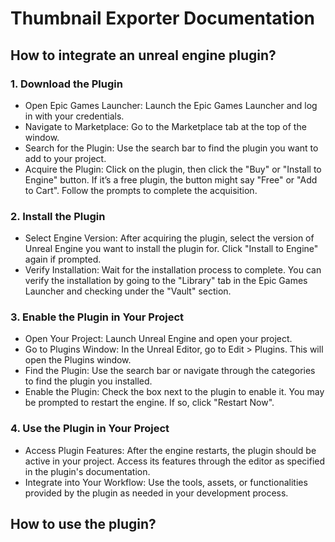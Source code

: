 # Thumbnail Exporter Documentation 

## How to integrate an unreal engine plugin?
### 1. Download the Plugin
- Open Epic Games Launcher: Launch the Epic Games Launcher and log in with your credentials.
- Navigate to Marketplace: Go to the Marketplace tab at the top of the window.
- Search for the Plugin: Use the search bar to find the plugin you want to add to your project.
- Acquire the Plugin: Click on the plugin, then click the "Buy" or "Install to Engine" button. If it’s a free plugin, the button might say "Free" or "Add to Cart". Follow the prompts to complete the acquisition.
### 2. Install the Plugin
- Select Engine Version: After acquiring the plugin, select the version of Unreal Engine you want to install the plugin for. Click "Install to Engine" again if prompted.
- Verify Installation: Wait for the installation process to complete. You can verify the installation by going to the "Library" tab in the Epic Games Launcher and checking under the "Vault" section.
### 3. Enable the Plugin in Your Project
- Open Your Project: Launch Unreal Engine and open your project.
- Go to Plugins Window: In the Unreal Editor, go to Edit > Plugins. This will open the Plugins window.
- Find the Plugin: Use the search bar or navigate through the categories to find the plugin you installed.
- Enable the Plugin: Check the box next to the plugin to enable it. You may be prompted to restart the engine. If so, click "Restart Now".
### 4. Use the Plugin in Your Project
- Access Plugin Features: After the engine restarts, the plugin should be active in your project. Access its features through the editor as specified in the plugin's documentation.
- Integrate into Your Workflow: Use the tools, assets, or functionalities provided by the plugin as needed in your development process.

## How to use the plugin?
